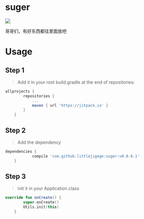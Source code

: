# suger

[![](https://jitpack.io/v/littlejigege/suger.svg)](https://jitpack.io/#littlejigege/suger)


哥哥们，有好东西都往里面放吧

# Usage

## Step 1
> Add it in your root build.gradle at the end of repositories:
```groovy
allprojects {
		repositories {
			...
			maven { url 'https://jitpack.io' }
		}
	}
```

  ## Step 2
> Add the dependency
```groovy
dependencies {
	        compile 'com.github.littlejigege:suger:v0.0.6.1'
	}
```
## Step 3
> init it in your Application.class
```kotlin
override fun onCreate() {
        super.onCreate()
        Utils.init(this)
    }

```
